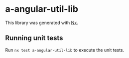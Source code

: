 # a-angular-util-lib

This library was generated with [Nx](https://nx.dev).

## Running unit tests

Run `nx test a-angular-util-lib` to execute the unit tests.
